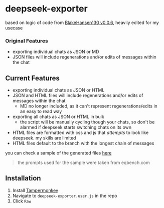 # deepseek-exporter
based on logic of code from [BlakeHansen130 v0.0.6](https://greasyfork.org/en/scripts/523474), heavily edited for my usecase

### Original Features
- exporting individual chats as JSON or MD
- JSON files will include regenerations and/or edits of messages within the chat

## Current Features
- exporting individual chats as JSON or HTML
- JSON and HTML files will include regenerations and/or edits of messages within the chat
  - MD no longer included, as it can't represent regenerations/edits in an easy to read way
- exporting all chats as JSON or HTML in bulk
  - the script will be manually cycling though your chats, so don't be alarmed if deepseek starts switching chats on its own
- HTML files are formatted with css and js that *attempts* to look like deepseek. my skills are limited
- HTML files default to the branch with the longest chain of messages

you can check a sample of the generated files [here](https://github.com/ceyaima/deepseek-exporter/tree/main/samples)
> the prompts used for the sample were taken from eqbench.com

## Installation
1. Install [Tampermonkey](https://www.tampermonkey.net/)
2. Navigate to `deepseek-exporter.user.js` in the repo
3. Click `Raw`
